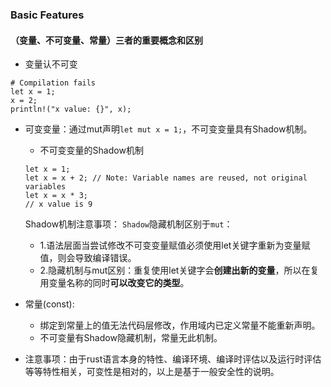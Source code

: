 ### Basic Features

#### （变量、**不可变量**、常量）三者的重要概念和区别

* 变量认不可变
```
# Compilation fails
let x = 1;
x = 2;
println!("x value: {}", x);
```
* 可变变量：通过mut声明```let mut x = 1;```，不可变变量具有Shadow机制。

    * 不可变变量的Shadow机制
    ```
    let x = 1;
    let x = x + 2; // Note: Variable names are reused, not original variables
    let x = x * 3;
    // x value is 9
    ```
    
    Shadow机制注意事项：
    ```Shadow```隐藏机制区别于```mut```：
    * 1.语法层面当尝试修改不可变变量赋值必须使用let关键字重新为变量赋值，则会导致编译错误。
    * 2.隐藏机制与mut区别：重复使用let关键字会**创建出新的变量**，所以在复用变量名称的同时**可以改变它的类型**。

* 常量(const): 
    * 绑定到常量上的值无法代码层修改，作用域内已定义常量不能重新声明。
    * 不可变量有Shadow隐藏机制，常量无此机制。

* 注意事项：由于rust语言本身的特性、编译环境、编译时评估以及运行时评估等等特性相关，可变性是相对的，以上是基于一般安全性的说明。

